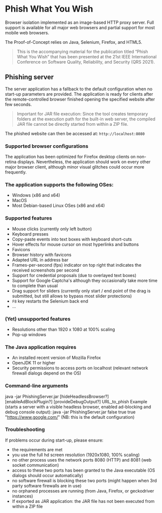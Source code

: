 # Phish What You Wish
Browser isolation implemented as an image-based HTTP proxy server.
Full support is available for all major web browsers and partial support for most mobile web browsers.

The Proof-of-Concept relies on Java, Selenium, Firefox, and HTML5.

> This is the accompanying material for the publication titled “Phish What You Wish” that has been presented at the 21st IEEE International Conference on Software Quality, Reliability, and Security (QRS 2021).

## Phishing server
The server application has a fallback to the default configuration when no start-up parameters are provided.
The application is ready for clients after the remote-controlled browser finished opening the specified website after few seconds.

> Important for JAR file execution:
Since the tool creates temporary folders at the execution path for the built-in web server, the compiled JAR file cannot be directly started from within a ZIP file.

The phished website can then be accessed at:
`http://localhost:8080`

### Supported browser configurations
The application has been optimized for Firefox desktop clients on non-retina displays.
Nevertheless, the application should work on every other major browser client, although minor visual glitches could occur more frequently.

### The application supports the following OSes:
- Windows (x86 and x64)
- MacOS
- Most Debian-based Linux OSes (x86 and x64)

### Supported features
- Mouse clicks (currently only left button)
- Keyboard presses
- Copy-paste events into text boxes with keyboard short-cuts
- Hover effects for mouse cursor on most hyperlinks and buttons
- Favicons
- Browser history with favicons
- Adapted URL in address bar
- Frames-per-second (fps) indicator on top right that indicates the received screenshots per second
- Support for credential proposals (due to overlayed text boxes)
- Support for Google Captcha's although they occasionally take more time to complete than usual
- Drag support for sliders (currently only start / end point of the drag is submitted, but still allows to bypass most slider protections)
- `F8` key restarts the Selenium back end
- ...

### (Yet) unsupported features
-	Resolutions other than 1920 x 1080 at 100% scaling
-	Pop-up windows 

### The Java application requires
- An installed recent version of Mozilla Firefox
- OpenJDK 11 or higher
- Security permissions to access ports on localhost (relevant network firewall dialogs depend on the OS)

### Command-line arguments
java -jar PhishingServer.jar [hideHeadlessBrowser?] [enableAdBlockPlugin?] [provideDebugOutput?] URL_to_phish
Example (starts a server with a visible headless browser, enabled ad-blocking and debug console output):
java -jar PhishingServer.jar false true true "https://www.google.com/" (NB: this is the default configuration)

### Troubleshooting
If problems occur during start-up, please ensure:
- the requirements are met
- you use the full hd screen resolution (1920x1080, 100% scaling)
- no other process uses the network ports 8080 (HTTP) and 8081 (web socket communication)
- access to these two ports has been granted to the Java executable (OS dialogs should occur automatically)
- no software firewall is blocking these two ports (might happen when 3rd party software firewalls are in use)
- no orphaned processes are running (from Java, Firefox, or geckodriver instances)
- If exported as JAR application: the JAR file has not been executed from within a ZIP file